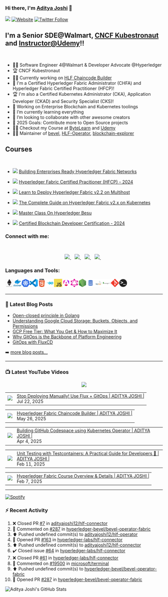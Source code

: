 ### Hi there, I'm [Aditya Joshi][website] 👋
![](https://komarev.com/ghpvc/?username=adityajoshi12&style=flat-square&label=PROFILE+VIEWS)
[![Website](https://img.shields.io/website?label=adityajoshi.online&style=for-the-badge&url=https%3A%2F%2Fadityajoshi.online)](https://adityajoshi.online)
[![Twitter Follow](https://img.shields.io/twitter/follow/adityaajoshi12?color=1DA1F2&logo=twitter&style=for-the-badge)](https://twitter.com/intent/follow?original_referer=https%3A%2F%2Fgithub.com%2Fadityajoshi12&screen_name=adityaajoshi12)

## I'm a Senior SDE@Walmart, [CNCF Kubestronaut](https://www.cncf.io/training/kubestronaut/?_sft_lf-country=in&p=aditya-joshi) and [Instructor@Udemy](https://www.udemy.com/user/aditya-joshi-9)!!
<br>

- 👨‍💻 Software Engineer 4@Walmart & Developer Advocate @Hyperledger
- 🏆 CNCF Kubestronaut
- 👨‍💻 Currently working on [HLF Chaincode Builder](https://hlf-chaincode-builder.bytelearn.in)
- 🔭 I'm a Certified Hyperledger Fabric Administrator (CHFA) and Hyperledger Fabric Certified Practitioner (HFCP)!
- 🏆 I'm also a Certified Kubernetes Administrator (CKA), Application Developer (CKAD) and Security Specialist (CKS)!
- 🥅 Working on Enterprise Blockchain and Kubernetes toolings
- 🌱 I’m currently learning everything
- 👯 I’m looking to collaborate with other awesome creators
- 🥅 2025 Goals: Contribute more to Open Source projects
- 👨‍💻 Checkout my Course at [ByteLearn](https://courses.bytelearn.in/s/store) and [Udemy](https://www.udemy.com/user/aditya-joshi-9/)
- 🦸‍♂️ Maintainer of [bevel](https://github.com/hyperledger/bevel), [HLF-Operator](https://github.com/hyperledger/bevel-operator-fabric), [blockchain-explorer](https://github.com/hyperledger-labs/blockchain-explorer)

## Courses
<br>

- <img src="https://d502jbuhuh9wk.cloudfront.net/courses/651a3f0ce4b05be61a8c93b5/651a3f0ce4b05be61a8c93b5_scaled_cover.jpg" width="100px"/> [Building Enterprises Ready Hyperledger Fabric Networks](https://courses.bytelearn.in/courses/Building-Enterprises-Ready-Hyperledger-Fabric-Networks-651a3f0ce4b05be61a8c93b5-651a3f0ce4b05be61a8c93b5)
- <img src="https://d502jbuhuh9wk.cloudfront.net/courses/6582a990e4b0f762acd78a07/6582a990e4b0f762acd78a07_scaled_cover.jpg" width="100px"/> [Hyperledger Fabric Certified Pracitioner (HFCP) - 2024](https://courses.bytelearn.in/courses/Hyperledger-Fabric-Certified-Practitioner-HFCP-6582a990e4b0f762acd78a07)
- <img src="https://img-c.udemycdn.com/course/240x135/3741540_d31f_4.jpg" width="100px"/> [Learn to Deploy Hyperledger Fabric v2.2 on Multihost](https://udemy.com/course/learn-to-deploy-hyperledger-fabric-v22-on-multihost/)

- <img src="https://img-c.udemycdn.com/course/240x135/3970920_6f16_4.jpg" width="100px"/> [The Complete Guide on Hyperledger Fabric v2.x on Kubernetes](https://www.udemy.com/course/hyperledger-fabric-on-kubernetes-complete-guide)

- <img src="https://img-c.udemycdn.com/course/240x135/3815532_1edc_2.jpg" width="100px"/> [Master Class On Hyperledger Besu](https://udemy.com/course/hyperledger-besu-master-class)

- <img src="https://img-c.udemycdn.com/course/240x135/3814476_e3c7.jpg" width="100px"/> [Certified Blockchain Developer Certification - 2024](https://www.udemy.com/course/certified-blockchain-developer-certification)



### Connect with me:
<br>
<p align='center'>

  <a target="_blank" rel="noopener noreferrer" href="https://twitter.com/adityaajoshi12">
    <img src="https://img.shields.io/badge/Twitter-1DA1F2?style=for-the-badge&logo=twitter&logoColor=white" />        
  </a>&nbsp;&nbsp;
  
  <a target="_blank" rel="noopener noreferrer" href="https://www.linkedin.com/in/adityajoshi12/">
    <img src="https://img.shields.io/badge/linkedin-%230077B5.svg?&style=for-the-badge&logo=linkedin&logoColor=white" />
  </a>&nbsp;&nbsp;
  
  <a target="_blank" rel="noopener noreferrer" href="https://www.instagram.com/joshiaditya12/">
    <img src="https://img.shields.io/badge/Instagram-E4405F?style=for-the-badge&logo=stack-overflow&logoColor=white" />
  </a>&nbsp;&nbsp;
  
  <a target="_blank" rel="noopener noreferrer" href="https://t.me/adityajoshi12">
    <img src="https://img.shields.io/badge/Telegram-2CA5E0?style=for-the-badge&logo=telegram&logoColor=white" />        
  </a>&nbsp;&nbsp;
</p>



### Languages and Tools:

[<img align="left" alt="Visual Studio Code" width="26px" src="https://raw.githubusercontent.com/github/explore/80688e429a7d4ef2fca1e82350fe8e3517d3494d/topics/ethereum/ethereum.png" />](https://www.ethereum.org/)

[<img align="left" alt="Visual Studio Code" width="26px" src="https://raw.githubusercontent.com/github/explore/80688e429a7d4ef2fca1e82350fe8e3517d3494d/topics/docker/docker.png" />](https://www.docker.com/)

[<img align="left" alt="Visual Studio Code" width="26px" src="https://raw.githubusercontent.com/github/explore/80688e429a7d4ef2fca1e82350fe8e3517d3494d/topics/kubernetes/kubernetes.png" />](https://kubernetes.io/)

[<img align="left" alt="Visual Studio Code" width="26px" src="https://raw.githubusercontent.com/github/explore/80688e429a7d4ef2fca1e82350fe8e3517d3494d/topics/visual-studio-code/visual-studio-code.png" />](https://code.visualstudio.com/)
[<img align="left" alt="HTML5" width="26px" src="https://raw.githubusercontent.com/github/explore/80688e429a7d4ef2fca1e82350fe8e3517d3494d/topics/html/html.png" />](https://en.wikipedia.org/wiki/html)

[<img align="left" alt="golang" width="26px" src="https://raw.githubusercontent.com/github/explore/80688e429a7d4ef2fca1e82350fe8e3517d3494d/topics/go/go.png" />](https://go.dev)
[<img align="left" alt="JavaScript" width="26px" src="https://raw.githubusercontent.com/github/explore/80688e429a7d4ef2fca1e82350fe8e3517d3494d/topics/javascript/javascript.png" />](https://www.javascript.com/)
[<img align="left" alt="Angular" width="26px" src="https://raw.githubusercontent.com/github/explore/80688e429a7d4ef2fca1e82350fe8e3517d3494d/topics/angular/angular.png" />](https://angular.io)

[<img align="left" alt="GraphQL" width="26px" src="https://raw.githubusercontent.com/github/explore/80688e429a7d4ef2fca1e82350fe8e3517d3494d/topics/graphql/graphql.png" />](https://graphql.org)
[<img align="left" alt="Node.js" width="26px" src="https://raw.githubusercontent.com/github/explore/80688e429a7d4ef2fca1e82350fe8e3517d3494d/topics/nodejs/nodejs.png" />](https://nodejs.org)
[<img align="left" alt="SQL" width="26px" src="https://raw.githubusercontent.com/github/explore/80688e429a7d4ef2fca1e82350fe8e3517d3494d/topics/sql/sql.png" />](https://en.wikipedia.org/wiki/sql)
[<img align="left" alt="MySQL" width="26px" src="https://raw.githubusercontent.com/github/explore/80688e429a7d4ef2fca1e82350fe8e3517d3494d/topics/mysql/mysql.png" />](https://mysql.com)
[<img align="left" alt="MongoDB" width="26px" src="https://raw.githubusercontent.com/github/explore/80688e429a7d4ef2fca1e82350fe8e3517d3494d/topics/mongodb/mongodb.png" />](https://mongodb.com)
[<img align="left" alt="Git" width="26px" src="https://raw.githubusercontent.com/github/explore/80688e429a7d4ef2fca1e82350fe8e3517d3494d/topics/git/git.png" />](https://git-scm.com)

[<img align="left" alt="Terminal" width="26px" src="https://raw.githubusercontent.com/github/explore/80688e429a7d4ef2fca1e82350fe8e3517d3494d/topics/terminal/terminal.png" />](https://en.wikipedia.org/wiki/computer_terminal)

<br />
<br />

---

### 📕 Latest Blog Posts

<!-- BLOG-POST-LIST:START -->
- [Open-closed principle in Golang](https://levelup.gitconnected.com/open-closed-principle-in-golang-f370f9fba9ea?source=rss-63332736e4ac------2)
- [Understanding Google Cloud Storage: Buckets, Objects, and Permissions](https://levelup.gitconnected.com/understanding-google-cloud-storage-buckets-objects-and-permissions-8116ec3f3f72?source=rss-63332736e4ac------2)
- [GCP Free Tier: What You Get &amp; How to Maximize It](https://levelup.gitconnected.com/gcp-free-tier-what-you-get-how-to-maximize-it-26760c1f0df7?source=rss-63332736e4ac------2)
- [Why GitOps is the Backbone of Platform Engineering](https://levelup.gitconnected.com/why-gitops-is-the-backbone-of-platform-engineering-d197b941918d?source=rss-63332736e4ac------2)
- [GitOps with FluxCD](https://levelup.gitconnected.com/gitops-with-fluxcd-3a3cfb72e817?source=rss-63332736e4ac------2)
<!-- BLOG-POST-LIST:END -->

➡️ [more blog posts...](https://medium.com/@adityaprakashjoshi1)

---

### 📺 Latest YouTube Videos

<div align="center">

[<img src="https://img.shields.io/badge/-Subscribe-red?style=for-the-badge&logo=youtube&logoColor=white"/>](https://www.youtube.com/channel/UCL0SMt31uGzKqbKCQ7Zprxg?sub_confirmation=1)

</div>

<!-- YOUTUBE:START --><table><tr><td><a href="https://www.youtube.com/watch?v=iMTMCuH61J8"><img width="140px" src="https://i.ytimg.com/vi/iMTMCuH61J8/mqdefault.jpg"></a></td>
<td><a href="https://www.youtube.com/watch?v=iMTMCuH61J8">Stop Deploying Manually! Use Flux + GitOps | ADITYA JOSHI |</a><br/>Jul 22, 2025</td></tr></table>
<table><tr><td><a href="https://www.youtube.com/watch?v=-L4uK-0I22c"><img width="140px" src="https://i.ytimg.com/vi/-L4uK-0I22c/mqdefault.jpg"></a></td>
<td><a href="https://www.youtube.com/watch?v=-L4uK-0I22c">Hyperledger Fabric Chaincode Builder | ADITYA JOSHI |</a><br/>May 26, 2025</td></tr></table>
<table><tr><td><a href="https://www.youtube.com/watch?v=R-uTKyPsCCw"><img width="140px" src="https://i.ytimg.com/vi/R-uTKyPsCCw/mqdefault.jpg"></a></td>
<td><a href="https://www.youtube.com/watch?v=R-uTKyPsCCw">Building GitHub Codespace using Kubernetes Operator | ADITYA JOSHI |</a><br/>Apr 4, 2025</td></tr></table>
<table><tr><td><a href="https://www.youtube.com/watch?v=qvAlVY59Oxo"><img width="140px" src="https://i.ytimg.com/vi/qvAlVY59Oxo/mqdefault.jpg"></a></td>
<td><a href="https://www.youtube.com/watch?v=qvAlVY59Oxo">Unit Testing with Testcontainers: A Practical Guide for Developers 🚀 | ADITYA JOSHI |</a><br/>Feb 11, 2025</td></tr></table>
<table><tr><td><a href="https://www.youtube.com/watch?v=zk9c-0ZOnIM"><img width="140px" src="https://i.ytimg.com/vi/zk9c-0ZOnIM/mqdefault.jpg"></a></td>
<td><a href="https://www.youtube.com/watch?v=zk9c-0ZOnIM">Hyperledger Fabric Course Overview &amp; Details | ADITYA JOSHI |</a><br/>Feb 7, 2025</td></tr></table>
<!-- YOUTUBE:END -->


---

[![Spotify](https://spotify-adityajoshi12.vercel.app/api/spotify)](https://open.spotify.com/user/skoldlhi3ffyvmx2ev5b8furk)


### :zap: Recent Activity

<!--RECENT_ACTIVITY:start-->
1. ❌ Closed PR [#7](undefined) in [adityajoshi12/hlf-connector](https://github.com/adityajoshi12/hlf-connector)
2. 💬 Commented on [#287](https://github.com/hyperledger-bevel/bevel-operator-fabric/pull/287#issuecomment-3448724201) in [hyperledger-bevel/bevel-operator-fabric](https://github.com/hyperledger-bevel/bevel-operator-fabric)
3. ⬆️ Pushed undefined commit(s) to [adityajoshi12/hlf-operator](https://github.com/adityajoshi12/hlf-operator)
4. 💪 Opened PR [#163](undefined) in [hyperledger-labs/hlf-connector](https://github.com/hyperledger-labs/hlf-connector)
5. ⬆️ Pushed undefined commit(s) to [adityajoshi12/hlf-connector](https://github.com/adityajoshi12/hlf-connector)
6. ✔️ Closed issue [#64](https://github.com/hyperledger-labs/hlf-connector/issues/64) in [hyperledger-labs/hlf-connector](https://github.com/hyperledger-labs/hlf-connector)
7. ❌ Closed PR [#61](undefined) in [hyperledger-labs/hlf-connector](https://github.com/hyperledger-labs/hlf-connector)
8. 💬 Commented on [#19500](https://github.com/microsoft/terminal/pull/19500#issuecomment-3446555823) in [microsoft/terminal](https://github.com/microsoft/terminal)
9. ⬆️ Pushed undefined commit(s) to [hyperledger-bevel/bevel-operator-fabric](https://github.com/hyperledger-bevel/bevel-operator-fabric)
10. 💪 Opened PR [#287](undefined) in [hyperledger-bevel/bevel-operator-fabric](https://github.com/hyperledger-bevel/bevel-operator-fabric)
<!--RECENT_ACTIVITY:end-->


<p align='center'>
<a href="https://github-readme-stats-cqs1s6mnh-adityajoshi12.vercel.app/api?username=adityajoshi12&show_icons=true&hide_border=true&count_private=true" target="_blank" rel="noopener noreferrer">
  <img align="left" alt="Aditya Joshi's GitHub Stats" src="https://github-readme-stats-cqs1s6mnh-adityajoshi12.vercel.app/api?username=adityajoshi12&show_icons=true&hide_border=true&count_private=true" />
</a>
</p>



[website]: https://adityajoshi.online
[course]: https://courses.bytelearn.in/s/store
[twitter]: https://twitter.com/adityaajoshi12
[instagram]: https://instagram.com/aditya_joshi_official
[linkedin]: https://linkedin.com/in/adityajoshi12

